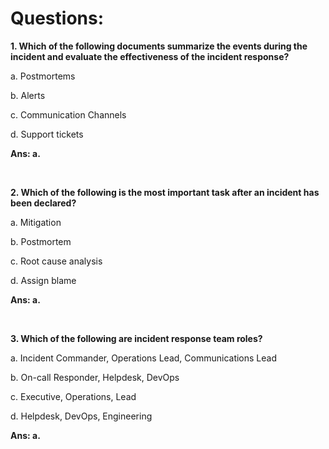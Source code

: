 # Questions:

**1. Which of the following documents summarize the events during the incident and evaluate the effectiveness of the incident response?**

a. Postmortems

b. Alerts

c. Communication Channels

d. Support tickets

**Ans: a.**

<br/>

**2. Which of the following is the most important task after an incident has been declared?**

a. Mitigation

b. Postmortem

c. Root cause analysis

d. Assign blame

**Ans: a.**

<br/>

**3. Which of the following are incident response team roles?**

a. Incident Commander, Operations Lead, Communications Lead

b. On-call Responder, Helpdesk, DevOps

c. Executive, Operations, Lead

d. Helpdesk, DevOps, Engineering

**Ans: a.**

<br/>
